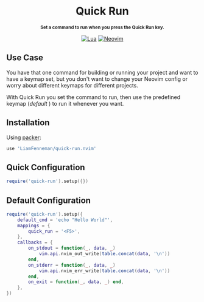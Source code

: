<div align="center">

# Quick Run
<sub>**Set a command to run when you press the Quick Run key.**</sub>

[![Lua](https://img.shields.io/badge/Lua-blue.svg?style=for-the-badge&logo=lua)](http://www.lua.org)
[![Neovim](https://img.shields.io/badge/Neovim%200.8+-green.svg?style=for-the-badge&logo=neovim)](https://neovim.io)

</div>

## Use Case

You have that one command for building or running your project and want to have
a keymap set, but you don't want to change your Neovim config or worry about
different keymaps for different projects.

With Quick Run you set the command to run, then use the predefined keymap
(*default <F5>*) to run it whenever you want.

## Installation
Using [packer](https://github.com/wbthomason/packer.nvim):
```lua
use 'LiamFenneman/quick-run.nvim'
```

## Quick Configuration

```lua
require('quick-run').setup({})
```

## Default Configuration

```lua
require('quick-run').setup({
    default_cmd = 'echo "Hello World"',
    mappings = {
        quick_run = '<F5>',
    },
    callbacks = {
        on_stdout = function(_, data, _)
            vim.api.nvim_out_write(table.concat(data, '\n'))
        end,
        on_stderr = function(_, data, _)
            vim.api.nvim_err_write(table.concat(data, '\n'))
        end,
        on_exit = function(_, data, _) end,
    },
})
```
